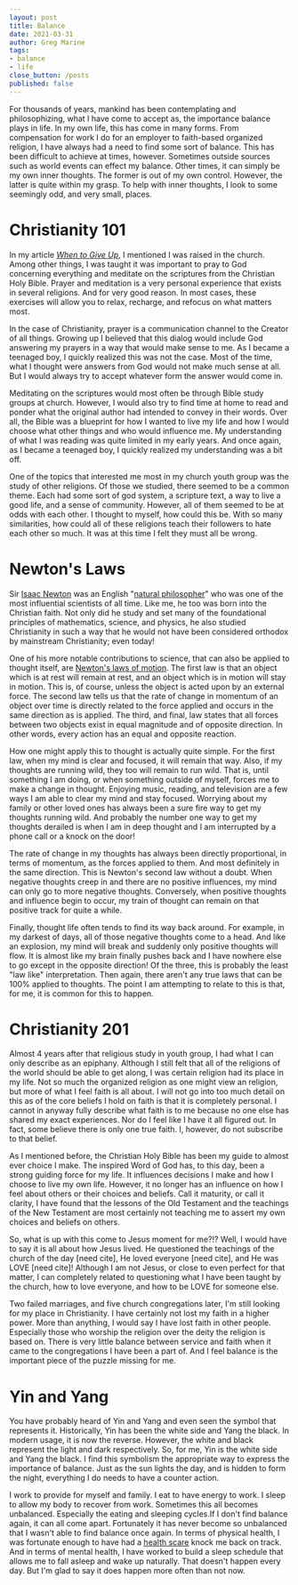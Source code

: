 ```yaml
---
layout: post
title: Balance
date: 2021-03-31
author: Greg Marine
tags: 
- balance
- life
close_button: /posts
published: false
---
```


For thousands of years, mankind has been contemplating and philosophizing, what I have come to accept as, the importance balance plays in life. In my own life, this has come in many forms. From compensation for work I do for an employer to faith-based organized religion, I have always had a need to find some sort of balance. This has been difficult to achieve at times, however. Sometimes outside sources such as world events can effect my balance. Other times, it can simply be my own inner thoughts. The former is out of my own control. However, the latter is quite within my grasp. To help with inner thoughts, I look to some seemingly odd, and very small, places.

<!--more-->

# Christianity 101

In my article _[When to Give Up](/posts/when-to-give-up)_, I mentioned I was raised in the church. Among other things, I was taught it was important to pray to God concerning everything and meditate on the scriptures from the Christian Holy Bible. Prayer and meditation is a very personal experience that exists in several religions. And for very good reason. In most cases, these exercises will allow you to relax, recharge, and refocus on what matters most.

In the case of Christianity, prayer is a communication channel to the Creator of all things. Growing up I believed that this dialog would include God answering my prayers in a way that would make sense to me. As I became a teenaged boy, I quickly realized this was not the case. Most of the time, what I thought were answers from God would not make much sense at all. But I would always try to accept whatever form the answer would come in.

Meditating on the scriptures would most often be through Bible study groups at church. However, I would also try to find time at home to read and ponder what the original author had intended to convey in their words. Over all, the Bible was a blueprint for how I wanted to live my life and how I would choose what other things and who would influence me. My understanding of what I was reading was quite limited in my early years. And once again, as I became a teenaged boy, I quickly realized my understanding was a bit off.

One of the topics that interested me most in my church youth group was the study of other religions. Of those we studied, there seemed to be a common theme. Each had some sort of god system, a scripture text, a way to live a good life, and a sense of community. However, all of them seemed to be at odds with each other. I thought to myself, how could this be. With so many similarities, how could all of these religions teach their followers to hate each other so much. It was at this time I felt they must all be wrong.

# Newton's Laws

Sir [Isaac Newton](https://en.wikipedia.org/wiki/Isaac_Newton) was an English "[natural philosopher](https://en.wikipedia.org/wiki/Natural_philosophy)" who was one of the most influential scientists of all time. Like me, he too was born into the Christian faith. Not only did he study and set many of the foundational principles of mathematics, science, and physics, he also studied Christianity in such a way that he would not have been considered orthodox by mainstream Christianity; even today!

One of his more notable contributions to science, that can also be applied to thought itself, are [Newton's laws of motion](https://en.wikipedia.org/wiki/Newton's_laws_of_motion). The first law is that an object which is at rest will remain at rest, and an object which is in motion will stay in motion. This is, of course, unless the object is acted upon by an external force. The second law tells us that the rate of change in momentum of an object over time is directly related to the force applied and occurs in the same direction as is applied. The third, and final, law states that all forces between two objects exist in equal magnitude and of opposite direction. In other words, every action has an equal and opposite reaction.

How one might apply this to thought is actually quite simple. For the first law, when my mind is clear and focused, it will remain that way. Also, if my thoughts are running wild, they too will remain to run wild. That is, until something I am doing, or when something outside of myself, forces me to make a change in thought. Enjoying music, reading, and television are a few ways I am able to clear my mind and stay focused. Worrying about my family or other loved ones has always been a sure fire way to get my thoughts running wild. And probably the number one way to get my thoughts derailed is when I am in deep thought and I am interrupted by a phone call or a knock on the door!

The rate of change in my thoughts has always been directly proportional, in terms of momentum, as the forces applied to them. And most definitely in the same direction. This is Newton's second law without a doubt. When negative thoughts creep in and there are no positive influences, my mind can only go to more negative thoughts. Conversely, when positive thoughts and influence begin to occur, my train of thought can remain on that positive track for quite a while.

Finally, thought life often tends to find its way back around. For example, in my darkest of days, all of those negative thoughts come to a head. And like an explosion, my mind will break and suddenly only positive thoughts will flow. It is almost like my brain finally pushes back and I have nowhere else to go except in the opposite direction! Of the three, this is probably the least "law like" interpretation. Then again, there aren't any true laws that can be 100% applied to thoughts. The point I am attempting to relate to this is that, for me, it is common for this to happen.

# Christianity 201

Almost 4 years after that religious study in youth group, I had what I can only describe as an epiphany. Although I still felt that all of the religions of the world should be able to get along, I was certain religion had its place in my life. Not so much the organized religion as one might view an religion, but more of what I feel faith is all about. I will not go into too much detail on this as of the core beliefs I hold on faith is that it is completely personal. I cannot in anyway fully describe what faith is to me because no one else has shared my exact experiences. Nor do I feel like I have it all figured out. In fact, some believe there is only one true faith. I, however, do not subscribe to that belief.

As I mentioned before, the Christian Holy Bible has been my guide to almost ever choice I make. The inspired Word of God has, to this day, been a strong guiding force for my life. It influences decisions I make and how I choose to live my own life. However, it no longer has an influence on how I feel about others or their choices and beliefs. Call it maturity, or call it clarity, I have found that the lessons of the Old Testament and the teachings of the New Testament are most certainly not teaching me to assert my own choices and beliefs on others.

So, what is up with this come to Jesus moment for me?!? Well, I would have to say it is all about how Jesus lived. He questioned the teachings of the church of the day [need cite], He loved everyone [need cite], and He was LOVE [need cite]! Although I am not Jesus, or close to even perfect for that matter, I can completely related to questioning what I have been taught by the church, how to love everyone, and how to be LOVE for someone else.

Two failed marriages, and five church congregations later, I'm still looking for my place in Christianity. I have certainly not lost my faith in a higher power. More than anything, I would say I have lost faith in other people. Especially those who worship the religion over the deity the religion is based on. There is very little balance between service and faith when it came to the congregations I have been a part of. And I feel balance is the important piece of the puzzle missing for me.

# Yin and Yang

You have probably heard of Yin and Yang and even seen the symbol that represents it. Historically, Yin has been the white side and Yang the black. In modern usage, it is now the reverse. However, the white and black represent the light and dark respectively. So, for me, Yin is the white side and Yang the black. I find this symbolism the appropriate way to express the importance of balance. Just as the sun lights the day, and is hidden to form the night, everything I do needs to have a counter action.

I work to provide for myself and family. I eat to have energy to work. I sleep to allow my body to recover from work. Sometimes this all becomes unbalanced. Especially the eating and sleeping cycles.If I don't find balance again, it can all come apart. Fortunately it has never become so unbalanced that I wasn't able to find balance once again. In terms of physical health, I was fortunate enough to have had a [health scare](/posts/before-and-after) knock me back on track. And in terms of mental health, I have worked to build a sleep schedule that allows me to fall asleep and wake up naturally. That doesn't happen every day. But I'm glad to say it does happen more often than not now.

